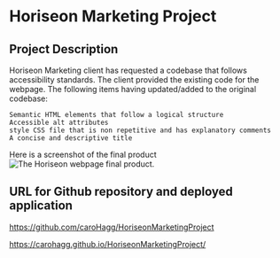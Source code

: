 # Horiseon Marketing Project

## Project Description

Horiseon Marketing client has requested a codebase that follows accessibility standards. The client provided the existing code for the webpage. The following items having updated/added to the original codebase:
```
Semantic HTML elements that follow a logical structure 
Accessible alt attributes
style CSS file that is non repetitive and has explanatory comments 
A concise and descriptive title 

```
Here is a screenshot of the final product
![The Horiseon webpage final product.](./assets/images/HoriseonMarketingProject_%20.png)


## URL for Github repository and deployed application

https://github.com/caroHagg/HoriseonMarketingProject

https://carohagg.github.io/HoriseonMarketingProject/

